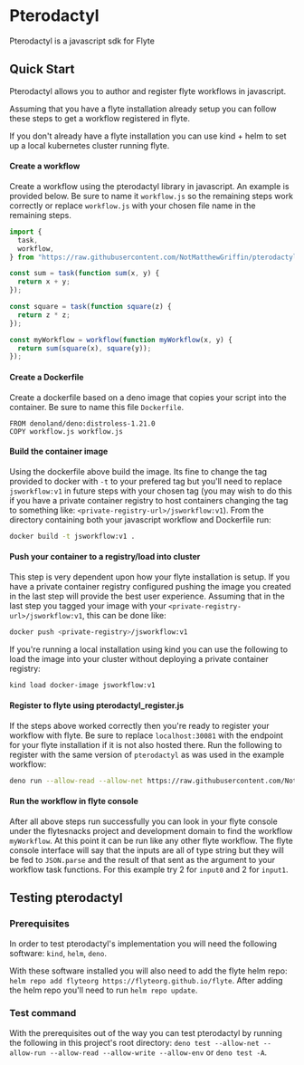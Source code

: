 # Pterodactyl

Pterodactyl is a javascript sdk for Flyte

## Quick Start

Pterodactyl allows you to author and register flyte workflows in javascript.

Assuming that you have a flyte installation already setup you can follow these
steps to get a workflow registered in flyte.

If you don't already have a flyte installation you can use kind + helm to set up
a local kubernetes cluster running flyte.

#### Create a workflow

Create a workflow using the pterodactyl library in javascript. An example is
provided below. Be sure to name it `workflow.js` so the remaining steps work
correctly or replace `workflow.js` with your chosen file name in the remaining
steps.

```javascript
import {
  task,
  workflow,
} from "https://raw.githubusercontent.com/NotMatthewGriffin/pterodactyl/main/pterodactyl.js";

const sum = task(function sum(x, y) {
  return x + y;
});

const square = task(function square(z) {
  return z * z;
});

const myWorkflow = workflow(function myWorkflow(x, y) {
  return sum(square(x), square(y));
});
```

#### Create a Dockerfile

Create a dockerfile based on a deno image that copies your script into the
container. Be sure to name this file `Dockerfile`.

```
FROM denoland/deno:distroless-1.21.0
COPY workflow.js workflow.js
```

#### Build the container image

Using the dockerfile above build the image. Its fine to change the tag provided
to docker with `-t` to your prefered tag but you'll need to replace
`jsworkflow:v1` in future steps with your chosen tag (you may wish to do this if
you have a private container registry to host containers changing the tag to
something like: `<private-registry-url>/jsworkflow:v1`). From the directory
containing both your javascript workflow and Dockerfile run:

```sh
docker build -t jsworkflow:v1 .
```

#### Push your container to a registry/load into cluster

This step is very dependent upon how your flyte installation is setup. If you
have a private container registry configured pushing the image you created in
the last step will provide the best user experience. Assuming that in the last
step you tagged your image with your `<private-registry-url>/jsworkflow:v1`,
this can be done like:

```sh
docker push <private-registry>/jsworkflow:v1
```

If you're running a local installation using kind you can use the following to
load the image into your cluster without deploying a private container registry:

```sh
kind load docker-image jsworkflow:v1
```

#### Register to flyte using pterodactyl_register.js

If the steps above worked correctly then you're ready to register your workflow
with flyte. Be sure to replace `localhost:30081` with the endpoint for your
flyte installation if it is not also hosted there. Run the following to register
with the same version of `pterodactyl` as was used in the example workflow:

```sh
deno run --allow-read --allow-net https://raw.githubusercontent.com/NotMatthewGriffin/pterodactyl/main/pterodactyl_register.js --pkgs workflow.js --image jsworkflow:v1 --endpoint localhost:30081 --project flytesnacks --domain development --version v1
```

#### Run the workflow in flyte console

After all above steps run successfully you can look in your flyte console under
the flytesnacks project and development domain to find the workflow
`myWorkflow`. At this point it can be run like any other flyte workflow. The
flyte console interface will say that the inputs are all of type string but they
will be fed to `JSON.parse` and the result of that sent as the argument to your
workflow task functions. For this example try 2 for `input0` and 2 for `input1`.

## Testing pterodactyl

### Prerequisites
In order to test pterodactyl's implementation you will need the following software: `kind`, `helm`, `deno`.

With these software installed you will also need to add the flyte helm repo: `helm repo add flyteorg https://flyteorg.github.io/flyte`.
After adding the helm repo you'll need to run `helm repo update`.

### Test command

With the prerequisites out of the way you can test pterodactyl by running the following in this project's root directory: `deno test --allow-net --allow-run --allow-read --allow-write --allow-env` or `deno test -A`.

